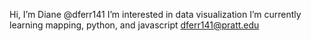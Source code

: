 Hi, I’m Diane @dferr141
I’m interested in data visualization
I’m currently learning mapping, python, and javascript
dferr141@pratt.edu


